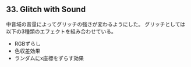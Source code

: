 ## 33. Glitch with Sound

中音域の音量によってグリッチの強さが変わるようにした。
グリッチとしては以下の3種類のエフェクトを組み合わせている。

- RGBずらし
- 色収差効果
- ランダムにx座標をずらす効果
